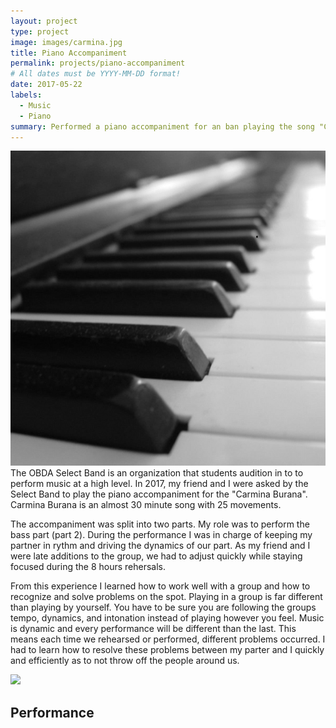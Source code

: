 ```yaml
---
layout: project
type: project
image: images/carmina.jpg
title: Piano Accompaniment
permalink: projects/piano-accompaniment
# All dates must be YYYY-MM-DD format!
date: 2017-05-22
labels:
  - Music
  - Piano
summary: Performed a piano accompaniment for an ban playing the song "Carmina Burana".
---
```

<img class="ui medium right floated image" src="/images/piano.jpg">
The OBDA Select Band is an organization that students audition in to to perform music at a high level.  In 2017, my friend and I were asked by the Select Band to play the piano accompaniment for the "Carmina Burana".  Carmina Burana is an almost 30 minute song with 25 movements.

The accompaniment was split into two parts.  My role was to perform the bass part (part 2).  During the performance I was in charge of keeping my partner in rythm and driving the dynamics of our part.  As my friend and I were late additions to the group, we had to adjust quickly while staying focused during the 8 hours rehersals.

From this experience I learned how to work well with a group and how to recognize and solve problems on the spot.  Playing in a group is far different than playing by yourself.  You have to be sure you are following the groups tempo, dynamics, and intonation instead of playing however you feel.  Music is dynamic and every performance will be different than the last.  This means each time we rehearsed or performed, different problems occurred.   I had to learn how to resolve these problems between my parter and I quickly and efficiently as to not throw off the people around us.

<img class="ui image" src="{{ site.baseurl }}/images/cotton-header.png">


## Performance
<div class="ui embed" data-source="youtube" data-id="PtKmuDkIEsI"></div>

